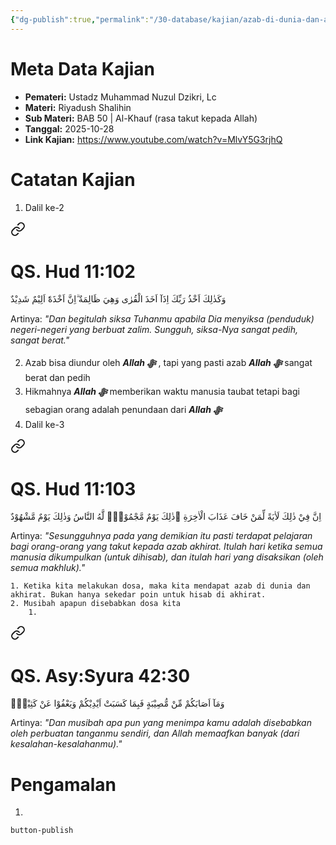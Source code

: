 ```yaml
---
{"dg-publish":true,"permalink":"/30-database/kajian/azab-di-dunia-dan-akhirat/","tags":["kajian"]}
---
```





# Meta Data Kajian 
<div><ul class="dataview list-view-ul"><li><span><strong>Pemateri:</strong> Ustadz Muhammad Nuzul Dzikri, Lc</span></li><li><span><strong>Materi:</strong> Riyadush Shalihin</span></li><li><span><strong>Sub Materi:</strong> BAB 50 | Al-Khauf (rasa takut kepada Allah)</span></li><li><span><strong>Tanggal:</strong> 2025-10-28</span></li><li><span><strong>Link Kajian:</strong> <a rel="noopener nofollow" class="external-link" href="https://www.youtube.com/watch?v=MlvY5G3rjhQ" target="_blank">https://www.youtube.com/watch?v=MlvY5G3rjhQ</a></span></li></ul></div>

# Catatan Kajian
1. Dalil ke-2 
<div class="transclusion internal-embed is-loaded"><a class="markdown-embed-link" href="/30-database/al-quran/all-surah/#qs-hud-11-102" aria-label="Open link"><svg xmlns="http://www.w3.org/2000/svg" width="24" height="24" viewBox="0 0 24 24" fill="none" stroke="currentColor" stroke-width="2" stroke-linecap="round" stroke-linejoin="round" class="svg-icon lucide-link"><path d="M10 13a5 5 0 0 0 7.54.54l3-3a5 5 0 0 0-7.07-7.07l-1.72 1.71"></path><path d="M14 11a5 5 0 0 0-7.54-.54l-3 3a5 5 0 0 0 7.07 7.07l1.71-1.71"></path></svg></a><div class="markdown-embed">



# QS. Hud 11:102
وَكَذٰلِكَ اَخْذُ رَبِّكَ اِذَآ اَخَذَ الْقُرٰى وَهِيَ ظَالِمَةٌ  ۗاِنَّ اَخْذَهٗٓ اَلِيْمٌ شَدِيْدٌ

Artinya: *"Dan begitulah siksa Tuhanmu apabila Dia menyiksa (penduduk) negeri-negeri yang berbuat zalim. Sungguh, siksa-Nya sangat pedih, sangat berat."*



</div></div>

2. Azab bisa diundur oleh ***Allah ﷻ*** , tapi yang pasti azab ***Allah ﷻ*** sangat berat dan pedih
3. Hikmahnya ***Allah ﷻ*** memberikan waktu manusia taubat tetapi bagi sebagian orang adalah penundaan dari ***Allah ﷻ*** 
4. Dalil ke-3 
<div class="transclusion internal-embed is-loaded"><a class="markdown-embed-link" href="/30-database/al-quran/all-surah/#qs-hud-11-103" aria-label="Open link"><svg xmlns="http://www.w3.org/2000/svg" width="24" height="24" viewBox="0 0 24 24" fill="none" stroke="currentColor" stroke-width="2" stroke-linecap="round" stroke-linejoin="round" class="svg-icon lucide-link"><path d="M10 13a5 5 0 0 0 7.54.54l3-3a5 5 0 0 0-7.07-7.07l-1.72 1.71"></path><path d="M14 11a5 5 0 0 0-7.54-.54l-3 3a5 5 0 0 0 7.07 7.07l1.71-1.71"></path></svg></a><div class="markdown-embed">



# QS. Hud 11:103
اِنَّ فِيْ ذٰلِكَ لَاٰيَةً لِّمَنْ خَافَ عَذَابَ الْاٰخِرَةِ ۗذٰلِكَ يَوْمٌ مَّجْمُوْعٌۙ لَّهُ النَّاسُ وَذٰلِكَ يَوْمٌ مَّشْهُوْدٌ

Artinya: *"Sesungguhnya pada yang demikian itu pasti terdapat pelajaran bagi orang-orang yang takut kepada azab akhirat. Itulah hari ketika semua manusia dikumpulkan (untuk dihisab), dan itulah hari yang disaksikan (oleh semua makhluk)."*



</div></div>

	1. Ketika kita melakukan dosa, maka kita mendapat azab di dunia dan akhirat. Bukan hanya sekedar poin untuk hisab di akhirat.
	2. Musibah apapun disebabkan dosa kita 
		1. 
<div class="transclusion internal-embed is-loaded"><a class="markdown-embed-link" href="/30-database/al-quran/all-surah/#qs-asy-syura-42-30" aria-label="Open link"><svg xmlns="http://www.w3.org/2000/svg" width="24" height="24" viewBox="0 0 24 24" fill="none" stroke="currentColor" stroke-width="2" stroke-linecap="round" stroke-linejoin="round" class="svg-icon lucide-link"><path d="M10 13a5 5 0 0 0 7.54.54l3-3a5 5 0 0 0-7.07-7.07l-1.72 1.71"></path><path d="M14 11a5 5 0 0 0-7.54-.54l-3 3a5 5 0 0 0 7.07 7.07l1.71-1.71"></path></svg></a><div class="markdown-embed">



# QS. Asy:Syura 42:30
وَمَآ اَصَابَكُمْ مِّنْ مُّصِيْبَةٍ فَبِمَا كَسَبَتْ اَيْدِيْكُمْ وَيَعْفُوْا عَنْ كَثِيْرٍۗ 

Artinya: *"Dan musibah apa pun yang menimpa kamu adalah disebabkan oleh perbuatan tanganmu sendiri, dan Allah memaafkan banyak (dari kesalahan-kesalahanmu)."*



</div></div>


# Pengamalan
1. 
 
 
 `button-publish`